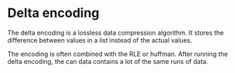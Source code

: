 # Delta encoding

The delta encoding is a lossless data compression algorithm. It stores the
difference between values in a list instead of the actual values.

The encoding is often combined with the RLE or huffman. After running the delta 
encoding, the can data contains a lot of the same runs of data.